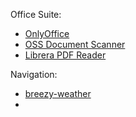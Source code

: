 


Office Suite:
- [OnlyOffice](https://www.onlyoffice.com/it/)
- [OSS Document Scanner](https://github.com/Akylas/OSS-DocumentScanner?tab=readme-ov-file)
- [Librera PDF Reader](https://github.com/foobnix/LibreraReader)

Navigation:
- [breezy-weather](https://github.com/breezy-weather/breezy-weather)
- 